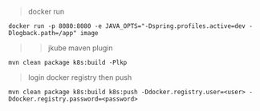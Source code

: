 >docker run
```shell
docker run -p 8080:8080 -e JAVA_OPTS="-Dspring.profiles.active=dev -Dlogback.path=/app" image
```
> > jkube maven plugin
```shell
mvn clean package k8s:build -Plkp
```
> login docker registry then push
```shell
mvn clean package k8s:build k8s:push -Ddocker.registry.user=<user> -Ddocker.registry.password=<password>
```
